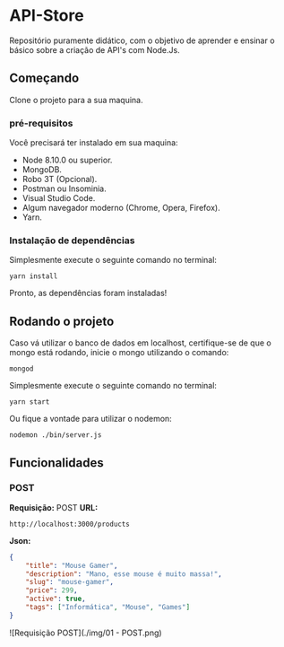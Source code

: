 # API-Store
Repositório puramente didático, com o objetivo de aprender e ensinar o básico sobre a criação de API's com Node.Js.

## Começando
Clone o projeto para a sua maquina.

### pré-requisitos

Você precisará ter instalado em sua maquina:
* Node 8.10.0 ou superior.
* MongoDB.
* Robo 3T (Opcional).
* Postman ou Insominia.
* Visual Studio Code.
* Algum navegador moderno (Chrome, Opera, Firefox).
* Yarn.

### Instalação de dependências
Simplesmente execute o seguinte comando no terminal:
```
yarn install
```

Pronto, as dependências foram instaladas!

## Rodando o projeto
Caso vá utilizar o banco de dados em localhost, certifique-se de que o mongo está rodando, inicie o mongo utilizando o comando:
```
mongod
```

Simplesmente execute o seguinte comando no terminal:
```
yarn start
```

Ou fique a vontade para utilizar o nodemon:
```
nodemon ./bin/server.js
```
## Funcionalidades

### POST 
**Requisição:** POST
**URL:**
```
http://localhost:3000/products
```
**Json:**
``` Json
{
	"title": "Mouse Gamer",
	"description": "Mano, esse mouse é muito massa!",
	"slug": "mouse-gamer",
	"price": 299,
	"active": true,
	"tags": ["Informática", "Mouse", "Games"]
}
```
![Requisição POST](./img/01 - POST.png)